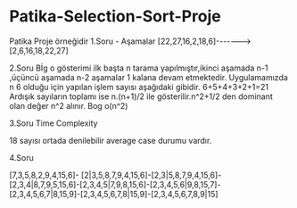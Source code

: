 # Patika-Selection-Sort-Proje
Patika Proje örneğidir
1.Soru - Aşamalar
[22,27,16,2,18,6]------->[2,6,16,18,22,27]

2.Soru Bİg o gösterimi
ilk başta n tarama yapılmıştır,ikinci aşamada n-1 ,üçüncü aşamada n-2 aşamalar 1 kalana devam etmektedir. Uygulamamızda n 6 olduğu için yapılan işlem sayısı aşağıdaki gibidir.
6+5+4+3+2+1=21
Ardışık sayıların toplamı ise n.(n+1)/2 ile gösterilir.n^2+1/2 den dominant olan değer n^2 alınır. Bog o(n^2)

3.Soru Time Complexity

 18 sayısı ortada denilebilir average case durumu vardır.
 
 
 4.Soru
 
 [7,3,5,8,2,9,4,15,6]- [2|3,5,8,7,9,4,15,6]-[2,3|5,8,7,9,4,15,6]-[2,3,4|8,7,9,5,15,6]-[2,3,4,5|7,9,8,15,6]-[2,3,4,5,6|9,8,15,7]-[2,3,4,5,6,7|8,15,9]-[2,3,4,5,6,7,8|15,9]-[2,3,4,5,6,7,8,9|15]
